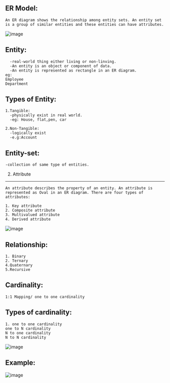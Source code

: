 ER Model:
---------
    An ER diagram shows the relationship among entity sets. An entity set is a group of similar entities and these entities can have attributes. 
![image](https://user-images.githubusercontent.com/72081819/168236920-9c7fd783-13d7-4fd3-b51d-dc8dbf79972f.png)


Entity:
-------
      -real-world thing either living or non-linving.
      -An entity is an object or component of data. 
      -An entity is represented as rectangle in an ER diagram.
    eg:
    Employee
    Department

Types of Entity:
-----------------
    1.Tangible:
      -physically exist in real world.
      -eg: House, flat,pen, car

    2.Non-Tangible:
      -logically exist
      -e.g:Account
	
Entity-set: 
-------------
    -collection of same type of entities.



2. Attribute
----------
    An attribute describes the property of an entity. An attribute is represented as Oval in an ER diagram. There are four types of attributes:

    1. Key attribute
    2. Composite attribute
    3. Multivalued attribute
    4. Derived attribute
![image](https://user-images.githubusercontent.com/72081819/168238293-6b83b69a-1b18-40d6-920a-cd3ff3965891.png)


Relationship:
---------------
    1. Binary
    2. Ternary
    4.Quaternary
    5.Recursive

Cardinality:
------------
    1:1 Mapping/ one to one cardinality

Types of cardinality:
----------------------

    1. one to one cardinality
    one to N cardinality
    N to one cardinality
    N to N cardinality
    
  ![image](https://user-images.githubusercontent.com/72081819/168238395-d3e50bfb-a6bf-4ab5-9905-6157090d9119.png)
  
  Example:
  -----------
  
  ![image](https://user-images.githubusercontent.com/72081819/168238596-a0688c71-79c0-4d57-8b81-5ea04e386be3.png)

